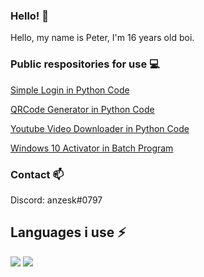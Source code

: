 ### Hello! 👋
Hello, my name is Peter, I'm 16 years old boi.

### Public respositories for use 💻
[Simple Login in Python Code](https://github.com/anzesk/SimpleLogin)

[QRCode Generator in Python Code](https://github.com/anzesk/QRCodeGenerator)

[Youtube Video Downloader in Python Code](https://github.com/anzesk/YoutubeDownloader)

[Windows 10 Activator in Batch Program](https://github.com/anzesk/windows-10-activation-script)

### Contact 📫
Discord: anzesk#0797

## Languages i use ⚡
<img src="https://github-readme-stats.vercel.app/api?username=anzesk&count_private=true&show_icons=true&theme=dark" /> 

<img src="https://github-readme-stats.vercel.app/api/top-langs/?username=anzesk&layout=compact&count_private=true&include_all_commits=true&hide_border=true&langs_count=10&theme=dark" />  
